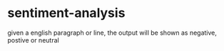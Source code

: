 # sentiment-analysis
given a english paragraph or line, the output will be shown as negative, postive or neutral
